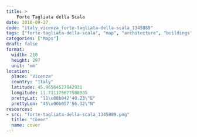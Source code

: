 ```yaml
---
title: > 
    Forte Tagliata della Scala
date: 2018-09-27
code: "italy_vicenza_forte-tagliata-della-scala_1345889"
tags: ["forte-tagliata-della-scala", "map", "architecture", "buildings", "Vicenza", "Italy"]
categories: ["Maps"]
draft: false
format:
  width: 210
  height: 297
  unit: 'mm'
location:
  place: "Vicenza"
  country: "Italy"
  latitude: 45.96564527842931
  longitude: 11.711175677588935
  prettyLat: "11\u00b042'40.23\"E"
  prettyLon: "45\u00b057'56.32\"N"
resources:
- src: "forte-tagliata-della-scala_1345889.png"
  title: "Cover"
  name: cover
---
```

